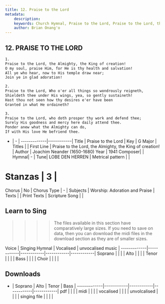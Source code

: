 ```yaml
---
title: 12. Praise to the Lord
metadata:
    description: 
    keywords: Church Hymnal, Praise to the Lord, Praise to the Lord, the Almighty, the King of creation!, 
    author: Brian Onang'o
---
```



## 12. PRAISE TO THE LORD

```txt
1.
Praise to the Lord, the Almighty, the King of creation!
O my soul, praise Him, for He is thy health and salvation!
All ye who hear, now to His temple draw near;
Join ye in glad adoration!

2.
Praise to the Lord, Who o'er all things so wondrously reigneth,
Shieldeth thee under His wings, yea, so gently sustaineth!
Hast thou not seen how thy desires e'er have been
Granted in what He ordaineth?

3.
Praise to the Lord, who doth prosper thy work and defend thee;
Surely His goodness and mercy here daily attend thee.
Ponder anew what the Almighty can do,
If with His love He befriend thee.

```

- |   -  |
-------------|------------|
Title | Praise to the Lord |
Key | G Major |
Titles |  |
First Line | Praise to the Lord, the Almighty, the King of creation! |
Author | Joachim Neander (1650-1680)
Year | 1941
Composer|  |
Hymnal|  - |
Tune| LOBE DEN HERREN |
Metrical pattern | |
# Stanzas | 3 |
Chorus | No |
Chorus Type | - |
Subjects | Worship: Adoration and Praise |
Texts |  |
Print Texts | 
Scripture Song |  |
  
## Learn to Sing

>>>> The files available in this section have comparatively large sizes. If you need to save on data, then you can download the midi files in the download section as they are of smaller sizes.

Voice |  Singing Hymnal | Vocalised | unvocalised music |
-------------|------------|------------|------------|------------|
Soprano | | | |
Alto | | | |
Tenor | | | |
Bass | | | |
Choir | | | |

## Downloads

- |  Soprano | Alto | Tenor | Bass |
-------------|------------|------------|------------|------------|
pdf | | | |
midi | | | |
vocalised | | | |
unvolcalised | | | |
singing file | | | |
  